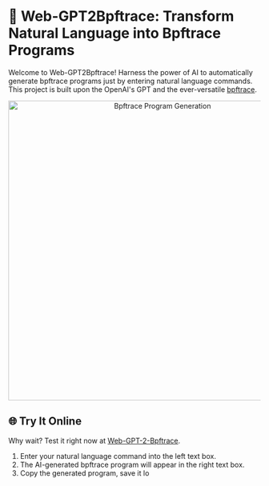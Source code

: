 # 🚀 Web-GPT2Bpftrace: Transform Natural Language into Bpftrace Programs

Welcome to Web-GPT2Bpftrace! Harness the power of AI to automatically generate bpftrace programs just by entering natural language commands. This project is built upon the OpenAI's GPT and the ever-versatile [bpftrace](https://github.com/iovisor/bpftrace).

<p align="center">
  <img src="./public/gpt2bpftrace.png" alt="Bpftrace Program Generation" width="600"/>
</p>

## 🌐 **Try It Online**
Why wait? Test it right now at [Web-GPT-2-Bpftrace](https://gpt-2-bpftrace.vercel.app/).

1. Enter your natural language command into the left text box.
2. The AI-generated bpftrace program will appear in the right text box.
3. Copy the generated program, save it lo